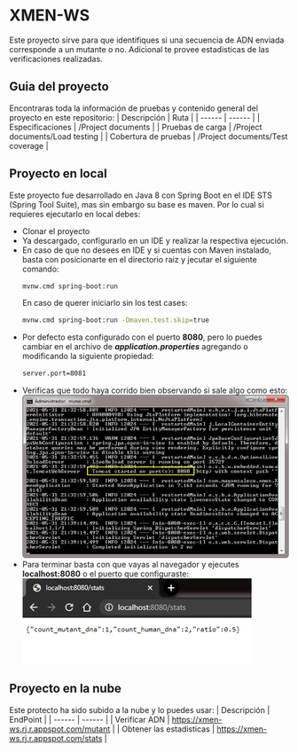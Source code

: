 # XMEN-WS
Este proyecto sirve para que identifiques si una secuencia de ADN enviada corresponde a un mutante o no. Adicional te provee estadisticas de las verificaciones realizadas.

## Guia del proyecto
Encontraras toda la información de pruebas y contenido general del proyecto en este repositorio:
| Descripción | Ruta |
| ------ | ------ |
| Especificaciones | /Project documents |
| Pruebas de carga | /Project documents/Load testing |
| Cobertura de pruebas | /Project documents/Test coverage |

## Proyecto en local
Este proyecto fue desarrollado en Java 8 con Spring Boot en el IDE STS (Spring Tool Suite), mas sin embargo su base es maven. Por lo cual si requieres ejecutarlo en local debes:
* Clonar el proyecto
* Ya descargado, configurarlo en un IDE y realizar la respectiva ejecución.
* En caso de que no desees en IDE y si cuentas con Maven instalado, basta con posicionarte en el directorio raiz y jecutar el siguiente comando: 
  ```sh
  mvnw.cmd spring-boot:run
  ```
  En caso de querer iniciarlo sin los test cases:
  ```sh
  mvnw.cmd spring-boot:run -Dmaven.test.skip=true
  ```
* Por defecto esta configurado con el puerto **8080**, pero lo puedes cambiar en el archivo de ***application.properties*** agregando o modificando la siguiente propiedad:
  ```sh
  server.port=8081
  ```
* Verificas que todo haya corrido bien observando si sale algo como esto:
  ![Iniciar](/Project&#32;documents/Screenshots/Iniciar.jpg "Iniciando...")
* Para terminar basta con que vayas al navegador y ejecutes **localhost:8080** o el puerto que configuraste:
  ![Ejecutar](/Project&#32;documents/Screenshots/Funcionando.jpg "Ejecutando...")

## Proyecto en la nube
Este protecto ha sido subido a la nube y lo puedes usar:
| Descripción | EndPoint |
| ------ | ------ |
| Verificar ADN | https://xmen-ws.rj.r.appspot.com/mutant |
| Obtener las estadisticas | https://xmen-ws.rj.r.appspot.com/stats |
